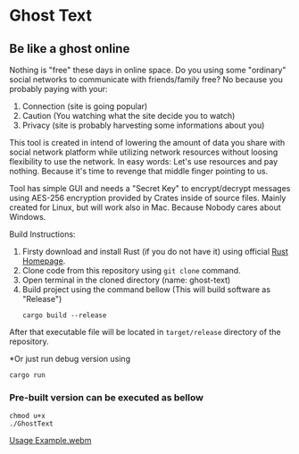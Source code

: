 # Ghost Text
## Be like a ghost online

Nothing is "free" these days in online space. Do you using some "ordinary" social networks to communicate with friends/family free? No because you probably paying with your:
1. Connection (site is going popular)
2. Caution (You watching what the site decide you to watch)
3. Privacy (site is probably harvesting some informations about you)

This tool is created in intend of lowering the amount of data you share with social network platform while utilizing network resources without loosing flexibility to use the network. 
In easy words: Let's use resources and pay nothing. Because it's time to revenge that middle finger pointing to us.

Tool has simple GUI and needs a "Secret Key" to encrypt/decrypt messages using AES-256 encryption provided by Crates inside of source files.
Mainly created for Linux, but will work also in Mac. Because Nobody cares about Windows.


Build Instructions:
1. Firsty download and install Rust (if you do not have it) using official [Rust Homepage](https://www.rust-lang.org/tools/install).
2. Clone code from this repository using `git clone` command.
3. Open terminal in the cloned directory (name: ghost-text)
4. Build project using the command bellow (This will build software as "Release")
   ```
   cargo build --release
   ```

After that executable file will be located in `target/release` directory of the repository.

*Or just run debug version using
   ```
   cargo run
   ```


### Pre-built version can be executed as bellow

   ```
   chmod u+x
   ./GhostText 
   ```


[Usage Example.webm](https://github.com/Suomi422/ghost-text/assets/170992784/8f73ec3d-bbc9-4580-b3f1-90e64d7c7349)
